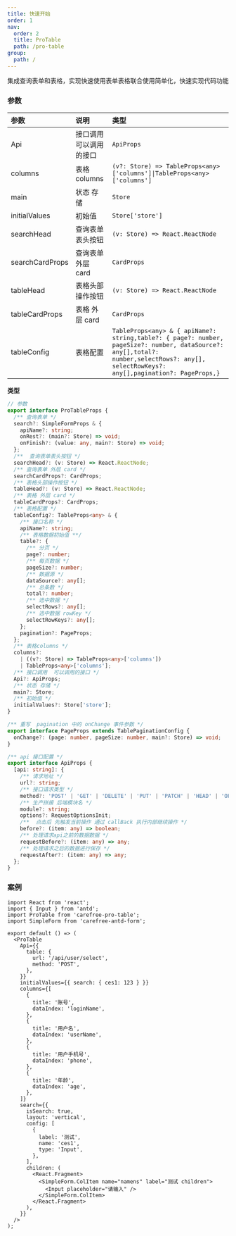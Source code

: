 ```yaml
---
title: 快速开始
order: 1
nav:
  order: 2
  title: ProTable
  path: /pro-table
group:
  path: /
---
```


集成查询表单和表格，实现快速使用表单表格联合使用简单化，快速实现代码功能

### 参数

| 参数            | 说明                    | 类型                                                                                                                                                                                    |
| :-------------- | :---------------------- | :-------------------------------------------------------------------------------------------------------------------------------------------------------------------------------------- |
| Api             | 接口调用 可以调用的接口 | `ApiProps`                                                                                                                                                                              |
| columns         | 表格 columns            | `(v?: Store) => TableProps<any>['columns']\|TableProps<any>['columns']`                                                                                                                 |
| main            | 状态 存储               | `Store`                                                                                                                                                                                 |
| initialValues   | 初始值                  | `Store['store']`                                                                                                                                                                        |
| searchHead      | 查询表单表头按钮        | `(v: Store) => React.ReactNode`                                                                                                                                                         |
| searchCardProps | 查询表单 外层 card      | `CardProps`                                                                                                                                                                             |
| tableHead       | 表格头部操作按钮        | `(v: Store) => React.ReactNode`                                                                                                                                                         |
| tableCardProps  | 表格 外层 card          | `CardProps`                                                                                                                                                                             |
| tableConfig     | 表格配置                | `TableProps<any> & { apiName?: string,table?: { page?: number, pageSize?: number, dataSource?: any[],total?: number,selectRows?: any[], selectRowKeys?: any[],pagination?: PageProps,}` |

**类型**

```ts
// 参数
export interface ProTableProps {
  /** 查询表单 */
  search?: SimpleFormProps & {
    apiName?: string;
    onRest?: (main?: Store) => void;
    onFinish?: (value: any, main?: Store) => void;
  };
  /**  查询表单表头按钮 */
  searchHead?: (v: Store) => React.ReactNode;
  /** 查询表单 外层 card */
  searchCardProps?: CardProps;
  /** 表格头部操作按钮 */
  tableHead?: (v: Store) => React.ReactNode;
  /** 表格 外层 card */
  tableCardProps?: CardProps;
  /** 表格配置 */
  tableConfig?: TableProps<any> & {
    /** 接口名称 */
    apiName?: string;
    /** 表格数据初始值 **/
    table?: {
      /** 分页 */
      page?: number;
      /** 每页数据 */
      pageSize?: number;
      /** 数据源 */
      dataSource?: any[];
      /** 总条数 */
      total?: number;
      /** 选中数据 */
      selectRows?: any[];
      /** 选中数据 rowKey */
      selectRowKeys?: any[];
    };
    pagination?: PageProps;
  };
  /** 表格columns */
  columns?:
    | ((v?: Store) => TableProps<any>['columns'])
    | TableProps<any>['columns'];
  /** 接口调用  可以调用的接口 */
  Api?: ApiProps;
  /** 状态 存储 */
  main?: Store;
  /** 初始值 */
  initialValues?: Store['store'];
}

/** 重写  pagination 中的 onChange 事件参数 */
export interface PageProps extends TablePaginationConfig {
  onChange?: (page: number, pageSize: number, main?: Store) => void;
}

/** api 接口配置 */
export interface ApiProps {
  [api: string]: {
    /** 请求地址 */
    url?: string;
    /** 接口请求类型 */
    method?: 'POST' | 'GET' | 'DELETE' | 'PUT' | 'PATCH' | 'HEAD' | 'OPTIONS';
    /** 生产拼接 后端模块名 */
    module?: string;
    options?: RequestOptionsInit;
    /**  点击后 先触发当前操作 通过 callBack 执行内部继续操作 */
    before?: (item: any) => boolean;
    /** 处理请求api之前的数据数据 */
    requestBefore?: (item: any) => any;
    /** 处理请求之后的数据进行保存 */
    requestAfter?: (item: any) => any;
  };
}
```

### 案例

```tsx
import React from 'react';
import { Input } from 'antd';
import ProTable from 'carefree-pro-table';
import SimpleForm from 'carefree-antd-form';

export default () => (
  <ProTable
    Api={{
      table: {
        url: '/api/user/select',
        method: 'POST',
      },
    }}
    initialValues={{ search: { ces1: 123 } }}
    columns={[
      {
        title: '账号',
        dataIndex: 'loginName',
      },
      {
        title: '用户名',
        dataIndex: 'userName',
      },
      {
        title: '用户手机号',
        dataIndex: 'phone',
      },
      {
        title: '年龄',
        dataIndex: 'age',
      },
    ]}
    search={{
      isSearch: true,
      layout: 'vertical',
      config: [
        {
          label: '测试',
          name: 'ces1',
          type: 'Input',
        },
      ],
      children: (
        <React.Fragment>
          <SimpleForm.ColItem name="namens" label="测试 children">
            <Input placeholder="请输入" />
          </SimpleForm.ColItem>
        </React.Fragment>
      ),
    }}
  />
);
```
